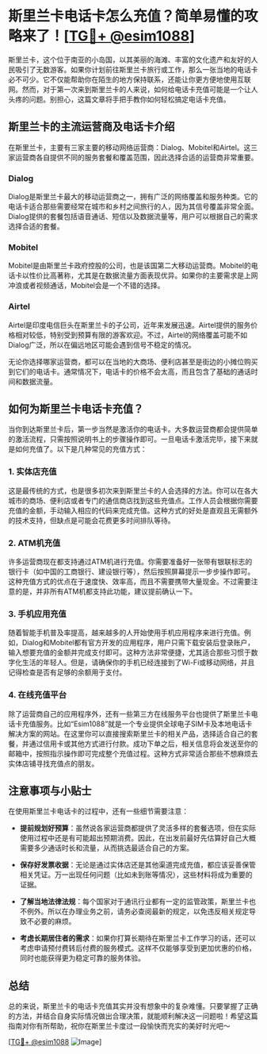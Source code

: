 # 斯里兰卡电话卡怎么充值？简单易懂的攻略来了！[[TG💪+ @esim1088](https://t.me/s/esim1088)]

斯里兰卡，这个位于南亚的小岛国，以其美丽的海滩、丰富的文化遗产和友好的人民吸引了无数游客。如果你计划前往斯里兰卡旅行或工作，那么一张当地的电话卡必不可少。它不仅能帮助你在陌生的地方保持联系，还能让你更方便地使用互联网。然而，对于第一次来到斯里兰卡的人来说，如何给电话卡充值可能是一个让人头疼的问题。别担心，这篇文章将手把手教你如何轻松搞定电话卡充值。

## 斯里兰卡的主流运营商及电话卡介绍

在斯里兰卡，主要有三家主要的移动网络运营商：Dialog、Mobitel和Airtel。这三家运营商各自提供不同的服务套餐和覆盖范围，因此选择合适的运营商非常重要。

### Dialog
Dialog是斯里兰卡最大的移动运营商之一，拥有广泛的网络覆盖和服务种类。它的电话卡适合那些需要经常在城市和乡村之间旅行的人，因为其信号覆盖非常全面。Dialog提供的套餐包括语音通话、短信以及数据流量等，用户可以根据自己的需求选择合适的套餐。

### Mobitel
Mobitel是由斯里兰卡政府控股的公司，也是该国第二大移动运营商。Mobitel的电话卡以性价比高著称，尤其是在数据流量方面表现优异。如果你的主要需求是上网冲浪或者视频通话，Mobitel会是一个不错的选择。

### Airtel
Airtel是印度电信巨头在斯里兰卡的子公司，近年来发展迅速。Airtel提供的服务价格相对较低，特别受到预算有限的游客欢迎。不过，Airtel的网络覆盖可能不如Dialog广泛，所以在偏远地区可能会遇到信号不稳定的情况。

无论你选择哪家运营商，都可以在当地的大商场、便利店甚至是街边的小摊位购买到它们的电话卡。通常情况下，电话卡的价格不会太高，而且包含了基础的通话时间和数据流量。

## 如何为斯里兰卡电话卡充值？

当你到达斯里兰卡后，第一步当然是激活你的电话卡。大多数运营商都会提供简单的激活流程，只需按照说明书上的步骤操作即可。一旦电话卡激活完毕，接下来就是如何充值了。以下是几种常见的充值方式：

### 1. 实体店充值
这是最传统的方式，也是很多初次来到斯里兰卡的人会选择的方法。你可以在各大城市的商场、便利店或者专门的通信商店找到这些充值点。工作人员会根据你需要充值的金额，手动输入相应的代码来完成充值。这种方式的好处是直观且无需额外的技术支持，但缺点是可能会花费更多时间排队等待。

### 2. ATM机充值
许多运营商现在都支持通过ATM机进行充值。你需要准备好一张带有银联标志的银行卡（如中国的工商银行、建设银行等），然后按照屏幕提示一步步操作即可。这种充值方式的优点在于速度快、效率高，而且不需要携带大量现金。不过需要注意的是，并非所有ATM机都支持此功能，建议提前确认一下。

### 3. 手机应用充值
随着智能手机普及率提高，越来越多的人开始使用手机应用程序来进行充值。例如，Dialog和Mobitel都有官方开发的应用程序，用户只需下载安装后登录账户，输入想要充值的金额并完成支付即可。这种方法非常便捷，尤其适合那些习惯于数字化生活的年轻人。但是，请确保你的手机已经连接到了Wi-Fi或移动网络，并且记得检查是否有足够的余额用于支付。

### 4. 在线充值平台
除了运营商自己的应用程序外，还有一些第三方在线服务平台也提供了斯里兰卡电话卡充值服务。比如“Esim1088”就是一个专业提供全球电子SIM卡及本地电话卡解决方案的网站。在这里你可以直接搜索斯里兰卡的相关产品，选择适合自己的套餐，并通过信用卡或其他方式进行付款。成功下单之后，相关信息将会发送至你的邮箱中，按照指示操作即可完成整个充值过程。这种方式非常适合那些不想麻烦去实体店铺寻找充值点的朋友。

## 注意事项与小贴士

在使用斯里兰卡电话卡的过程中，还有一些细节需要注意：

- **提前规划好预算**：虽然说各家运营商都提供了灵活多样的套餐选项，但在实际使用过程中还是有可能超出预期消费。因此，在出发前最好先估算好自己大概需要多少通话时长和流量，从而挑选最适合自己的方案。
  
- **保存好发票收据**：无论是通过实体店还是其他渠道完成充值，都应该妥善保管相关凭证。万一出现任何问题（比如未到账等情况），这些材料将成为重要的证据。
  
- **了解当地法律法规**：每个国家对于通讯行业都有一定的监管政策，斯里兰卡也不例外。所以在办理业务之前，请务必查阅最新的规定，以免违反相关规定导致不必要的麻烦。

- **考虑长期居住者的需求**：如果你打算长期待在斯里兰卡工作学习的话，还可以考虑申请预付费转后付费的服务模式。这样不仅能够享受到更加优惠的价格，同时也能获得更为稳定可靠的服务体验。

## 总结

总的来说，斯里兰卡的电话卡充值其实并没有想象中的复杂难懂。只要掌握了正确的方法，并结合自身实际情况做出合理决策，就能顺利解决这一问题啦！希望这篇指南对你有所帮助，祝你在斯里兰卡度过一段愉快而充实的美好时光吧～

[[TG💪+ @esim1088](https://t.me/s/esim1088) ![Image](https://i.postimg.cc/4NQfJmqS/Snipaste-2025-05-13-00-14-12.png)]